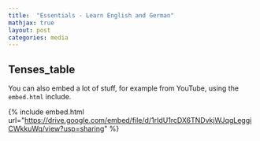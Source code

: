 ```yaml
---
title:  "Essentials - Learn English and German"
mathjax: true
layout: post
categories: media
---
```



## Tenses_table

You can also embed a lot of stuff, for example from YouTube, using the `embed.html` include.

{% include embed.html url="https://drive.google.com/embed/file/d/1rIdU1rcDX6TNDvkjWJqgLeggiCWkkuWq/view?usp=sharing" %}



